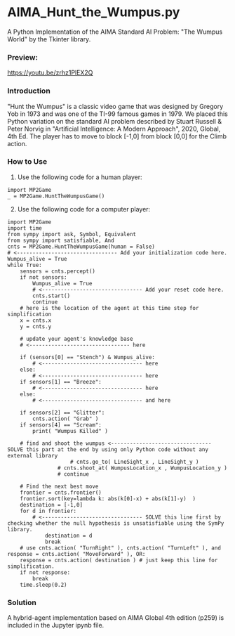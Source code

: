 # AIMA_Hunt_the_Wumpus.py
A Python Implementation of the AIMA Standard AI Problem: "The Wumpus World" by the Tkinter library.

### Preview: 

https://youtu.be/zrhz1PlEX2Q


### Introduction

"Hunt the Wumpus" is a classic video game that was designed by Gregory Yob in 1973 and was one of the TI-99 famous games in 1979. We placed this Python variation on the standard AI problem described by Stuart Russell & Peter Norvig in "Artificial Intelligence: A Modern Approach", 2020, Global, 4th Ed. The player has to move to block [-1,0] from block [0,0] for the Climb action.

### How to Use

1. Use the following code for a human player:
```
import MP2Game
_ = MP2Game.HuntTheWumpusGame()
```

2. Use the following code for a computer player:
```
import MP2Game
import time
from sympy import ask, Symbol, Equivalent
from sympy import satisfiable, And
cnts = MP2Game.HuntTheWumpusGame(human = False)
# <-------------------------------- Add your initialization code here.
Wumpus_alive = True
while True: 
    sensors = cnts.percept()
    if not sensors:
        Wumpus_alive = True
        # <-------------------------------- Add your reset code here.
        cnts.start()
        continue
    # here is the location of the agent at this time step for simplification
    x = cnts.x
    y = cnts.y
    
    # update your agent's knowledge base 
    # <-------------------------------- here
    
    if (sensors[0] == "Stench") & Wumpus_alive:
        # <-------------------------------- here
    else:
        # <-------------------------------- here
    if sensors[1] == "Breeze":
        # <-------------------------------- here
    else:
        # <-------------------------------- and here
        
    if sensors[2] == "Glitter":
        cnts.action( "Grab" )
    if sensors[4] == "Scream":
        print( "Wumpus Killed" )
    
    # find and shoot the wumpus <-------------------------------- SOLVE this part at the end by using only Python code without any external library
                    # cnts.go_to( LineSight_x , LineSight_y )
                # cnts.shoot_at( WumpusLocation_x , WumpusLocation_y )
                # continue
    
    # Find the next best move 
    frontier = cnts.frontier()
    frontier.sort(key=lambda k: abs(k[0]-x) + abs(k[1]-y)  )
    destination = [-1,0]
    for d in frontier:
        # <-------------------------------- SOLVE this line first by checking whether the null hypothesis is unsatisfiable using the SymPy library.
            destination = d
            break
    # use cnts.action( "TurnRight" ), cnts.action( "TurnLeft" ), and response = cnts.action( "MoveForward" ), OR:
    response = cnts.action( destination ) # just keep this line for simplification.
    if not response:
        break
    time.sleep(0.2)
```

### Solution

A hybrid-agent implementation based on AIMA Global 4th edition (p259) is included in the Jupyter ipynb file.



